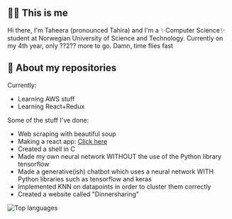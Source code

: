 ## 🙋🏽 This is me
Hi there, I'm Taheera (pronounced Tahira) and I'm a ✨Computer Science✨ student at Norwegian University of Science and Technology. Currently on my 4th year, only ??2?? more to go. Damn, time flies fast



## 🌝 About my repositories
Currently:
- Learning AWS stuff 
- Learning React+Redux 

Some of the stuff I've done:
- Web scraping with beautiful soup
- Making a react app: [Click here](https://www.taheera.no)
- Created a shell in C
- Made my own neural network WITHOUT the use of the Python library tensorflow 
- Made a generative(ish) chatbot which uses a neural network WITH Python libraries such as tensorflow and keras
- Implemented KNN on datapoints in order to cluster them correctly
- Created a website called "Dinnersharing"

![Top languages](https://github-readme-stats.vercel.app/api/top-langs/?username=taheeraahmed/hide=jupyter%20notebook)
